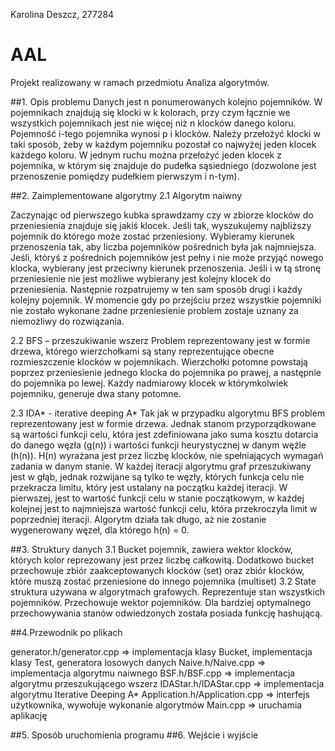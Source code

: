 Karolina Deszcz,
277284

# AAL

Projekt realizowany w ramach przedmiotu Analiza algorytmów.

##1. Opis problemu
Danych jest n ponumerowanych kolejno pojemników. W pojemnikach znajdują się
klocki w k kolorach, przy czym łącznie we wszystkich pojemnikach jest nie więcej niż
n klocków danego koloru. Pojemność i-tego pojemnika wynosi p i klocków. Należy
przełożyć klocki w taki sposób, żeby w każdym pojemniku pozostał co najwyżej jeden
klocek każdego koloru. W jednym ruchu można przełożyć jeden klocek z pojemnika,
w którym się znajduje do pudełka sąsiedniego (dozwolone jest przenoszenie pomiędzy
pudełkiem pierwszym i n-tym).

##2. Zaimplementowane algorytmy
2.1 Algorytm naiwny

Zaczynając od pierwszego kubka sprawdzamy czy w zbiorze klocków do
przeniesienia znajduje się jakiś klocek. Jeśli tak, wyszukujemy najbliższy
pojemnik do którego może zostać przeniesiony. Wybieramy kierunek
przenoszenia tak, aby liczba pojemników pośrednich była jak najmniejsza. Jeśli,
któryś z pośrednich pojemników jest pełny i nie może przyjąć nowego klocka,
wybierany jest przeciwny kierunek przenoszenia. Jeśli i w tą stronę
przeniesienie nie jest możliwe wybierany jest kolejny klocek do przeniesienia.
Następnie rozpatrujemy w ten sam sposób drugi i każdy kolejny pojemnik.
W momencie gdy po przejściu przez wszystkie pojemniki nie zostało wykonane
żadne przeniesienie problem zostaje uznany za niemożliwy do rozwiązania.

2.2 BFS – przeszukiwanie wszerz
Problem reprezentowany jest w formie drzewa, którego wierzchołkami są stany
reprezentujące obecne rozmieszczenie klocków w pojemnikach. Wierzchołki
potomne powstają poprzez przeniesienie jednego klocka do pojemnika po
prawej, a następnie do pojemnika po lewej. Każdy nadmiarowy klocek w
którymkolwiek pojemniku, generuje dwa stany potomne.

2.3 IDA* - iterative deeping A*
Tak jak w przypadku algorytmu BFS problem reprezentowany jest w formie
drzewa. Jednak stanom przyporządkowane są wartości funkcji celu, która jest
zdefiniowana jako suma kosztu dotarcia do danego węzła (g(n)) i wartości
funkcji heurystycznej w danym węźle (h(n)). H(n) wyrażana jest przez liczbę
klocków, nie spełniających wymagań zadania w danym stanie. W każdej iteracji algorytmu graf przeszukiwany
jest w głąb, jednak rozwijane są tylko te węzły, których funkcja celu nie przekracza limitu, który jest 
ustalany na początku każdej iteracji. W pierwszej, jest to wartość funkcji celu w stanie początkowym, 
w każdej kolejnej jest to najmniejsza wartość funkcji celu, która przekroczyła limit w poprzedniej iteracji.
Algorytm działa tak długo, aż nie zostanie wygenerowany węzeł, dla którego h(n) = 0.

##3. Struktury danych
3.1 Bucket 
pojemnik, zawiera wektor klocków, których kolor reprezowany jest przez liczbę całkowitą.
Dodatkowo bucket przechowuje zbiór zaakceptowanych klocków (set) oraz zbiór klocków, które muszą zostać przeniesione do 
innego pojemnika (multiset)
3.2 State
struktura używana w algorytmach grafowych. Reprezentuje stan wszystkich pojemników. Przechowuje wektor pojemników.
Dla bardziej optymalnego przechowywania stanów odwiedzonych została posiada funkcję hashującą.

##4.Przewodnik po plikach

generator.h/generator.cpp => implementacja klasy Bucket, implementacja klasy Test, generatora losowych danych
Naive.h/Naive.cpp => implementacja algorytmu naiwnego
BSF.h/BSF.cpp => implementacja algorytmu przeszukującego wszerz
IDAStar.h/IDAStar.cpp => implementacja algorytmu Iterative Deeping A*
Application.h/Application.cpp => interfejs użytkownika, wywołuje wykonanie algorytmów
Main.cpp => uruchamia aplikację

##5. Sposób uruchomienia programu
##6. Wejście i wyjście
